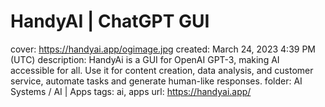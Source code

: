 # HandyAI | ChatGPT GUI

cover: https://handyai.app/ogimage.jpg
created: March 24, 2023 4:39 PM (UTC)
description: HandyAi is a GUI for OpenAI GPT-3, making AI accessible for all. Use it for content creation, data analysis, and customer service, automate tasks and generate human-like responses.
folder: AI Systems / AI | Apps
tags: ai, apps
url: https://handyai.app/